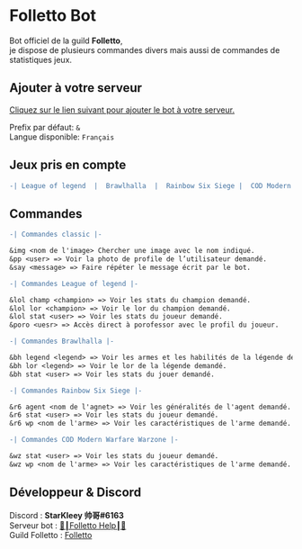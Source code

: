 # Folletto Bot

Bot officiel de la guild **Folletto**,  
je dispose de plusieurs commandes divers mais aussi de commandes de statistiques jeux.  


## Ajouter à votre serveur

[Cliquez sur le lien suivant pour ajouter le bot à votre serveur.](https://discord.com/api/oauth2/authorize?client_id=763080453094768711&permissions=3664960&scope=bot)

Prefix par défaut: `&`  
Langue disponible: `Français`

## Jeux pris en compte

```diff
-| League of legend  |  Brawlhalla  |  Rainbow Six Siege |  COD Modern Warfare Warzone  |-
```

## Commandes

```diff
-| Commandes classic |-

&img <nom de l'image> Chercher une image avec le nom indiqué.
&pp <user> => Voir la photo de profile de l’utilisateur demandé.
&say <message> => Faire répéter le message écrit par le bot.

-| Commandes League of legend |-

&lol champ <champion> => Voir les stats du champion demandé.
&lol lor <champion> => Voir le lor du champion demandé.
&lol stat <user> => Voir les stats du joueur demandé.
&poro <uesr> => Accès direct à porofessor avec le profil du joueur.

-| Commandes Brawlhalla |-

&bh legend <legend> => Voir les armes et les habilités de la légende demandé.
&bh lor <legend> => Voir le lor de la légende demandé.
&bh stat <user> => Voir les stats du jouer demandé.

-| Commandes Rainbow Six Siege |-

&r6 agent <nom de l'agnet> => Voir les généralités de l'agent demandé.
&r6 stat <user> => Voir les stats du joueur demandé.
&r6 wp <nom de l'arme> => Voir les caractéristiques de l'arme demandé.

-| Commandes COD Modern Warfare Warzone |-

&wz stat <user> => Voir les stats du joueur demandé.
&wz wp <nom de l'arme> => Voir les caractéristiques de l'arme demandé.
```

## Développeur & Discord
Discord : **StarKleey 帅哥#6163**  
Serveur bot : [🤖┃Folletto Help┃🤖](https://discord.gg/hyb9FAp)  
Guild Folletto : [Folletto](https://discord.gg/86Rx6eY)

